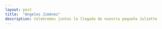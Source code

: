 ```yaml
---
layout: post
title:  "Angeles Jiménez"
description: Celebremos juntos la llegada de nuestra pequeña Juliette 
---
```

